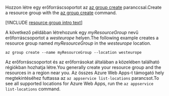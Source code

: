 <span data-ttu-id="8e655-101">Hozzon létre egy erőforráscsoportot az [az group create](/cli/azure/group#create) paranccsal.</span><span class="sxs-lookup"><span data-stu-id="8e655-101">Create a resource group with the [az group create](/cli/azure/group#create) command.</span></span>

[!INCLUDE [resource group intro text](resource-group.md)]

<span data-ttu-id="8e655-102">A következő példában létrehozunk egy *myResourceGroup* nevű erőforráscsoportot a *westeurope* helyen.</span><span class="sxs-lookup"><span data-stu-id="8e655-102">The following example creates a resource group named *myResourceGroup* in the *westeurope* location.</span></span>

```azurecli-interactive
az group create --name myResourceGroup --location westeurope
```

<span data-ttu-id="8e655-103">Az erőforráscsoportot és az erőforrásokat általában a közelében található régiókban hozhatja létre.</span><span class="sxs-lookup"><span data-stu-id="8e655-103">You generally create your resource group and the resources in a region near you.</span></span> <span data-ttu-id="8e655-104">Az összes Azure Web Apps-t támogató hely megtekintéséhez futtassa az `az appservice list-locations` parancsot.</span><span class="sxs-lookup"><span data-stu-id="8e655-104">To see all supported locations for Azure Web Apps, run the `az appservice list-locations` command.</span></span> 